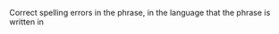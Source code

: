 <!-- Correct spelling errors in the sentence -->
<!-- #+description: Correct spelling errors in the phrase, in the language that the phrase is written in -->
<!-- #+name: correct-phrase -->

Correct spelling errors in the phrase, in the language that the phrase is written in
